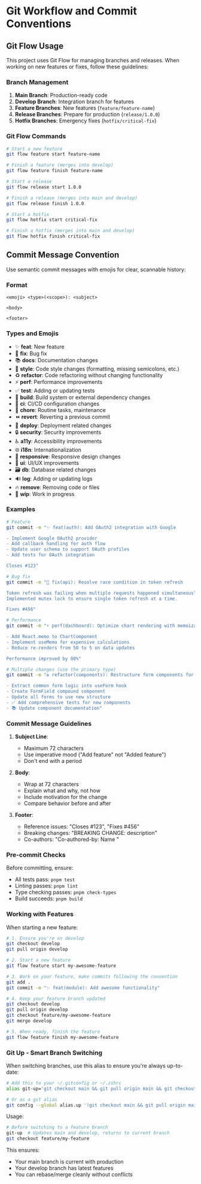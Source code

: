 # Git Workflow and Commit Conventions

## Git Flow Usage

This project uses Git Flow for managing branches and releases. When working on new features or fixes, follow these guidelines:

### Branch Management

1. **Main Branch**: Production-ready code
2. **Develop Branch**: Integration branch for features
3. **Feature Branches**: New features (`feature/feature-name`)
4. **Release Branches**: Prepare for production (`release/1.0.0`)
5. **Hotfix Branches**: Emergency fixes (`hotfix/critical-fix`)

### Git Flow Commands

```bash
# Start a new feature
git flow feature start feature-name

# Finish a feature (merges into develop)
git flow feature finish feature-name

# Start a release
git flow release start 1.0.0

# Finish a release (merges into main and develop)
git flow release finish 1.0.0

# Start a hotfix
git flow hotfix start critical-fix

# Finish a hotfix (merges into main and develop)
git flow hotfix finish critical-fix
```

## Commit Message Convention

Use semantic commit messages with emojis for clear, scannable history:

### Format

```
<emoji> <type>(<scope>): <subject>

<body>

<footer>
```

### Types and Emojis

- ✨ **feat**: New feature
- 🐛 **fix**: Bug fix
- 📚 **docs**: Documentation changes
- 💎 **style**: Code style changes (formatting, missing semicolons, etc.)
- ♻️ **refactor**: Code refactoring without changing functionality
- ⚡ **perf**: Performance improvements
- ✅ **test**: Adding or updating tests
- 🔧 **build**: Build system or external dependency changes
- 👷 **ci**: CI/CD configuration changes
- 🧹 **chore**: Routine tasks, maintenance
- ⏪ **revert**: Reverting a previous commit
- 🚀 **deploy**: Deployment related changes
- 🔒 **security**: Security improvements
- ♿ **a11y**: Accessibility improvements
- 🌐 **i18n**: Internationalization
- 📱 **responsive**: Responsive design changes
- 🎨 **ui**: UI/UX improvements
- 🗃️ **db**: Database related changes
- 🔊 **log**: Adding or updating logs
- 🔥 **remove**: Removing code or files
- 🚧 **wip**: Work in progress

### Examples

```bash
# Feature
git commit -m "✨ feat(auth): Add OAuth2 integration with Google

- Implement Google OAuth2 provider
- Add callback handling for auth flow
- Update user schema to support OAuth profiles
- Add tests for OAuth integration

Closes #123"

# Bug fix
git commit -m "🐛 fix(api): Resolve race condition in token refresh

Token refresh was failing when multiple requests happened simultaneously.
Implemented mutex lock to ensure single token refresh at a time.

Fixes #456"

# Performance
git commit -m "⚡ perf(dashboard): Optimize chart rendering with memoization

- Add React.memo to ChartComponent
- Implement useMemo for expensive calculations
- Reduce re-renders from 50 to 5 on data updates

Performance improved by 80%"

# Multiple changes (use the primary type)
git commit -m "♻️ refactor(components): Restructure form components for reusability

- Extract common form logic into useForm hook
- Create FormField compound component
- Update all forms to use new structure
- ✅ Add comprehensive tests for new components
- 📚 Update component documentation"
```

### Commit Message Guidelines

1. **Subject Line**:

   - Maximum 72 characters
   - Use imperative mood ("Add feature" not "Added feature")
   - Don't end with a period

2. **Body**:

   - Wrap at 72 characters
   - Explain what and why, not how
   - Include motivation for the change
   - Compare behavior before and after

3. **Footer**:
   - Reference issues: "Closes #123", "Fixes #456"
   - Breaking changes: "BREAKING CHANGE: description"
   - Co-authors: "Co-authored-by: Name <email>"

### Pre-commit Checks

Before committing, ensure:

- All tests pass: `pnpm test`
- Linting passes: `pnpm lint`
- Type checking passes: `pnpm check-types`
- Build succeeds: `pnpm build`

### Working with Features

When starting a new feature:

```bash
# 1. Ensure you're on develop
git checkout develop
git pull origin develop

# 2. Start a new feature
git flow feature start my-awesome-feature

# 3. Work on your feature, make commits following the convention
git add .
git commit -m "✨ feat(module): Add awesome functionality"

# 4. Keep your feature branch updated
git checkout develop
git pull origin develop
git checkout feature/my-awesome-feature
git merge develop

# 5. When ready, finish the feature
git flow feature finish my-awesome-feature
```

### Git Up - Smart Branch Switching

When switching branches, use this alias to ensure you're always up-to-date:

```bash
# Add this to your ~/.gitconfig or ~/.zshrc
alias git-up='git checkout main && git pull origin main && git checkout develop && git pull origin develop && git checkout -'

# Or as a git alias
git config --global alias.up '!git checkout main && git pull origin main && git checkout develop && git pull origin develop && git checkout -'
```

Usage:
```bash
# Before switching to a feature branch
git-up  # Updates main and develop, returns to current branch
git checkout feature/my-feature
```

This ensures:
- Your main branch is current with production
- Your develop branch has latest features
- You can rebase/merge cleanly without conflicts
